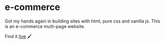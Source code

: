 # e-commerce
Got my hands again in building sites with html, pure css and vanilla js.
This is an e-commerce multi-page website.

Find it [live](https://pure-ecommerce-minku.netlify.app) 🖌
